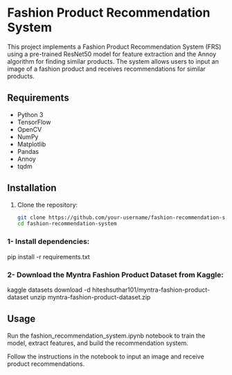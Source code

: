 # Fashion Product Recommendation System

This project implements a Fashion Product Recommendation System (FRS) using a pre-trained ResNet50 model for feature extraction and the Annoy algorithm for finding similar products. The system allows users to input an image of a fashion product and receives recommendations for similar products.

## Requirements

- Python 3
- TensorFlow
- OpenCV
- NumPy
- Matplotlib
- Pandas
- Annoy
- tqdm

## Installation

1. Clone the repository:

   ```bash
   git clone https://github.com/your-username/fashion-recommendation-system.git
   cd fashion-recommendation-system
   
### 1- Install dependencies:
pip install -r requirements.txt

### 2- Download the Myntra Fashion Product Dataset from Kaggle:
kaggle datasets download -d hiteshsuthar101/myntra-fashion-product-dataset
unzip myntra-fashion-product-dataset.zip

## Usage
Run the fashion_recommendation_system.ipynb notebook to train the model, extract features, and build the recommendation system.

Follow the instructions in the notebook to input an image and receive product recommendations.

